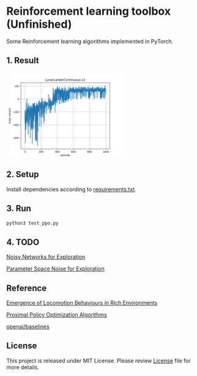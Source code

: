 # Reinforcement learning toolbox (Unfinished)
Some Reinforcement learning algorithms implemented in PyTorch.
## 1. Result
<img src="image/result1.png" align="middle" width="300"/>

## 2. Setup
Install dependencies according to [requirements.txt](requirements.txt).
## 3. Run

    python3 test_ppo.py
## 4. TODO
[Noisy Networks for Exploration](https://arxiv.org/abs/1706.10295)

[Parameter Space Noise for Exploration](https://arxiv.org/abs/1706.01905)

## Reference
[Emergence of Locomotion Behaviours in Rich Environments](https://arxiv.org/abs/1707.02286)

[Proximal Policy Optimization Algorithms](https://arxiv.org/abs/1707.06347)

[openai/baselines](https://github.com/openai/baselines)
## License
This project is released under MIT License. Please review [License](LICENSE) file for more details.

